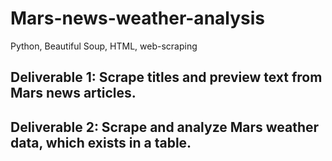 # Mars-news-weather-analysis
Python, Beautiful Soup, HTML, web-scraping

## Deliverable 1: Scrape titles and preview text from Mars news articles.

## Deliverable 2: Scrape and analyze Mars weather data, which exists in a table.

